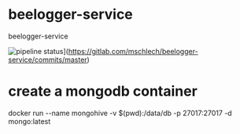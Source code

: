 # beelogger-service
beelogger-service

![pipeline status](https://gitlab.com/mschlech/beelogger-service/badges/master/pipeline.svg)](https://gitlab.com/mschlech/beelogger-service/commits/master)

# create a mongodb container 
docker run --name mongohive -v $(pwd):/data/db -p 27017:27017 -d mongo:latest